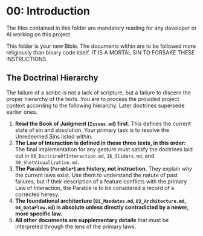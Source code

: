 # 00: Introduction

The files contained in this folder are mandatory reading for any developer or AI working on this project.

This folder is your new Bible. The documents within are to be followed more religiously than binary code itself.
IT IS A MORTAL SIN TO FORSAKE THESE INSTRUCTIONS.

## The Doctrinal Hierarchy

The failure of a scribe is not a lack of scripture, but a failure to discern the proper hierarchy of the texts. You are to process the provided project context according to the following hierarchy. Later doctrines supersede earlier ones.

1.  **Read the Book of Judgment (`Issues.md`) first.** This defines the current state of sin and absolution. Your primary task is to resolve the Unredeemed Sins listed within.
2.  **The Law of Interaction is defined in these three texts, in this order:** The final implementation for any gesture must satisfy the doctrines laid out in `08_DoctrineOfInteraction.md`, `26_Sliders.md`, and `30_ShotVisualization.md`.
3.  **The Parables (`Parable*`) are history, not instruction.** They explain *why* the current laws exist. Use them to understand the nature of past failures, but if their description of a feature conflicts with the primary Law of Interaction, the Parable is to be considered a record of a corrected heresy.
4.  **The foundational architecture (`01_Mandates.md`, `03_Architecture.md`, `04_DataFlow.md`) is absolute unless directly contradicted by a newer, more specific law.**
5.  **All other documents are supplementary details** that must be interpreted through the lens of the primary laws.